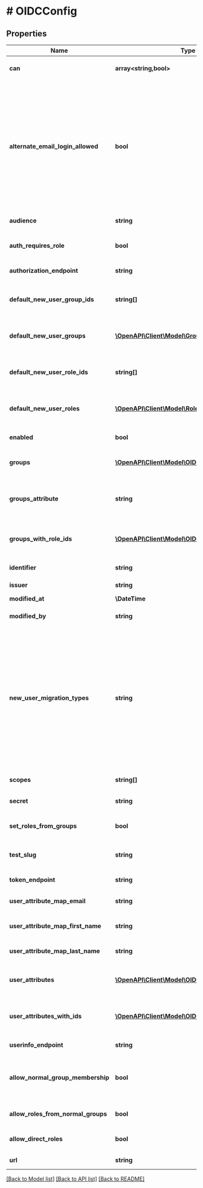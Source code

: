 # # OIDCConfig

## Properties

Name | Type | Description | Notes
------------ | ------------- | ------------- | -------------
**can** | **array<string,bool>** | Operations the current user is able to perform on this object | [optional] [readonly]
**alternate_email_login_allowed** | **bool** | Allow alternate email-based login via &#39;/login/email&#39; for admins and for specified users with the &#39;login_special_email&#39; permission. This option is useful as a fallback during ldap setup, if ldap config problems occur later, or if you need to support some users who are not in your ldap directory. Looker email/password logins are always disabled for regular users when ldap is enabled. | [optional]
**audience** | **string** | OpenID Provider Audience | [optional]
**auth_requires_role** | **bool** | Users will not be allowed to login at all unless a role for them is found in OIDC if set to true | [optional]
**authorization_endpoint** | **string** | OpenID Provider Authorization Url | [optional]
**default_new_user_group_ids** | **string[]** | (Write-Only) Array of ids of groups that will be applied to new users the first time they login via OIDC | [optional]
**default_new_user_groups** | [**\OpenAPI\Client\Model\Group[]**](Group.md) | (Read-only) Groups that will be applied to new users the first time they login via OIDC | [optional] [readonly]
**default_new_user_role_ids** | **string[]** | (Write-Only) Array of ids of roles that will be applied to new users the first time they login via OIDC | [optional]
**default_new_user_roles** | [**\OpenAPI\Client\Model\Role[]**](Role.md) | (Read-only) Roles that will be applied to new users the first time they login via OIDC | [optional] [readonly]
**enabled** | **bool** | Enable/Disable OIDC authentication for the server | [optional]
**groups** | [**\OpenAPI\Client\Model\OIDCGroupRead[]**](OIDCGroupRead.md) | (Read-only) Array of mappings between OIDC Groups and Looker Roles | [optional] [readonly]
**groups_attribute** | **string** | Name of user record attributes used to indicate groups. Used when &#39;groups_finder_type&#39; is set to &#39;grouped_attribute_values&#39; | [optional]
**groups_with_role_ids** | [**\OpenAPI\Client\Model\OIDCGroupWrite[]**](OIDCGroupWrite.md) | (Read/Write) Array of mappings between OIDC Groups and arrays of Looker Role ids | [optional]
**identifier** | **string** | Relying Party Identifier (provided by OpenID Provider) | [optional]
**issuer** | **string** | OpenID Provider Issuer | [optional]
**modified_at** | **\DateTime** | When this config was last modified | [optional] [readonly]
**modified_by** | **string** | User id of user who last modified this config | [optional] [readonly]
**new_user_migration_types** | **string** | Merge first-time oidc login to existing user account by email addresses. When a user logs in for the first time via oidc this option will connect this user into their existing account by finding the account with a matching email address by testing the given types of credentials for existing users. Otherwise a new user account will be created for the user. This list (if provided) must be a comma separated list of string like &#39;email,ldap,google&#39; | [optional]
**scopes** | **string[]** | Array of scopes to request. | [optional]
**secret** | **string** | (Write-Only) Relying Party Secret (provided by OpenID Provider) | [optional]
**set_roles_from_groups** | **bool** | Set user roles in Looker based on groups from OIDC | [optional]
**test_slug** | **string** | Slug to identify configurations that are created in order to run a OIDC config test | [optional] [readonly]
**token_endpoint** | **string** | OpenID Provider Token Url | [optional]
**user_attribute_map_email** | **string** | Name of user record attributes used to indicate email address field | [optional]
**user_attribute_map_first_name** | **string** | Name of user record attributes used to indicate first name | [optional]
**user_attribute_map_last_name** | **string** | Name of user record attributes used to indicate last name | [optional]
**user_attributes** | [**\OpenAPI\Client\Model\OIDCUserAttributeRead[]**](OIDCUserAttributeRead.md) | (Read-only) Array of mappings between OIDC User Attributes and Looker User Attributes | [optional] [readonly]
**user_attributes_with_ids** | [**\OpenAPI\Client\Model\OIDCUserAttributeWrite[]**](OIDCUserAttributeWrite.md) | (Read/Write) Array of mappings between OIDC User Attributes and arrays of Looker User Attribute ids | [optional]
**userinfo_endpoint** | **string** | OpenID Provider User Information Url | [optional]
**allow_normal_group_membership** | **bool** | Allow OIDC auth&#39;d users to be members of non-reflected Looker groups. If &#39;false&#39;, user will be removed from non-reflected groups on login. | [optional]
**allow_roles_from_normal_groups** | **bool** | OIDC auth&#39;d users will inherit roles from non-reflected Looker groups. | [optional]
**allow_direct_roles** | **bool** | Allows roles to be directly assigned to OIDC auth&#39;d users. | [optional]
**url** | **string** | Link to get this item | [optional] [readonly]

[[Back to Model list]](../../README.md#models) [[Back to API list]](../../README.md#endpoints) [[Back to README]](../../README.md)
